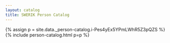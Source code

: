 ```yaml
---
layout: catalog
title: SWERIK Person Catalog
---
```

{% assign p = site.data._person-catalog.i-Pes4yEx5YPmLWhR5Z3pQZS %}
{% include person-catalog.html p=p %}

